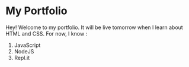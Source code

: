 # My Portfolio

Hey! Welcome to my portfolio. It will be live tomorrow when I learn about HTML and CSS.
For now, I know :

1. JavaScript
1. NodeJS
1. Repl.it